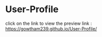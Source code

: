 # User-Profile

click on the link to view the preview
link : https://gowtham239.github.io/User-Profile/